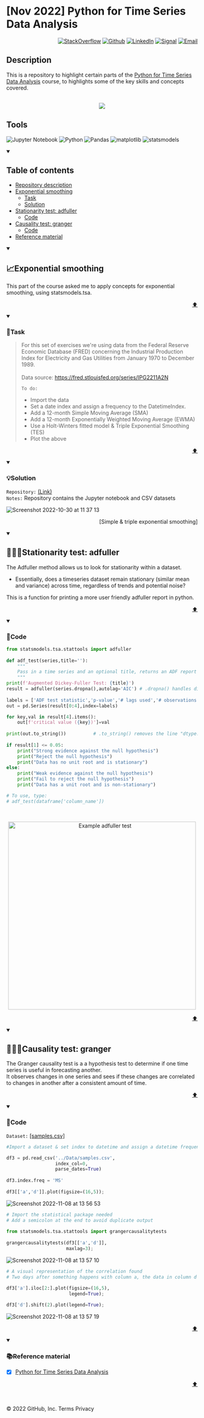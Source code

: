 # [Nov 2022] Python for Time Series Data Analysis


<p align="right"> <a 
href="https://stackoverflow.com/users/18680621/sam-taylor" target="_blank"><img alt="StackOverflow" 
src="https://stackoverflow-badge.vercel.app/?userID=18680621" /></a> <a 
href="https://github.com/SamTaylor92" target="_blank"><img alt="Github" 
src="https://img.shields.io/badge/GitHub-181717.svg?style=for-the-badge&logo=GitHub&logoColor=white" /></a> <a 
href="https://www.linkedin.com/in/samjamest" target="_blank"><img alt="LinkedIn" 
src="https://img.shields.io/badge/LinkedIn-0A66C2.svg?style=for-the-badge&logo=LinkedIn&logoColor=white" /></a> <a 
href="https://signal.group/#CjQKIO50NLkjJmSisbgDD4OhRj5lHG7X-SJTOl-Dn8Fkc4FpEhCYdnCVL1ok4DlVNntY3mGe" target="_blank"><img alt="Signal" src="https://img.shields.io/badge/Signal-3A76F0.svg?style=for-the-badge&logo=Signal&logoColor=white"/></a> <a 
href="mailto:samtaylor92@live.co.uk" target="_blank"><img alt="Email" src="https://img.shields.io/badge/Gmail-D14836?style=for-the-badge&logo=gmail&logoColor=white" /></a>
</p>
<p align="right">

## Description
This is a repository to highlight certain parts of the [Python for Time Series Data Analysis](https://www.udemy.com/course/python-for-time-series-data-analysis) course, to highlights some of the key skills and concepts covered.<br><br>

<p align="center">
  <img src="https://user-images.githubusercontent.com/105542266/198875156-7e28b2ca-a0b8-43d2-8bea-57e9433104b3.png">
</p>

<h2> Tools</h2>
<p>
<a target="_blank"><img alt="Jupyter Notebook" src="https://img.shields.io/badge/Jupyter-F37626.svg?style=for-the-badge&logo=Jupyter&logoColor=white"/></a> 
<a target="_blank"><img alt="Python" src="https://img.shields.io/badge/Python-3776AB.svg?style=for-the-badge&logo=Python&logoColor=white"/></a> 
<a target="_blank"><img alt="Pandas" src="https://img.shields.io/badge/pandas-150458.svg?style=for-the-badge&logo=pandas&logoColor=white"/></a>
<a target="_blank"><img alt="matplotlib" src="https://img.shields.io/badge/matplotlib-13324B.svg?style=for-the-badge&logo=ChartMogul&logoColor=white"/></a>
<a target="_blank"><img alt="statsmodels" src="https://img.shields.io/badge/Statsmodels-8CAAE6.svg?style=for-the-badge&logo=SciPy&logoColor=white"/></a>
</p>

<details open>
<summary> <h2>Table of contents</h2></summary>	

- [Repository description](#description)
- [Exponential smoothing](#exponential-smoothing)
  - [Task](#-task-)
  - [Solution](#solution)
- [Stationarity test: adfuller](#stationarity-test-adfuller)
  - [Code](#-code-)
- [Causality test: granger](#causality-test-granger)
  - [Code](#-code--1)
- [Reference material](#reference-material)

</details>

<details open>
<summary> <h2>📈Exponential smoothing</h2> </summary>
  
This part of the course asked me to apply concepts for exponential smoothing, using statsmodels.tsa.  

<p align='right'><a href="#-tools" target="_blank">⬆</a></p>	
  
<details open>  
  
<summary> <h3> 🎯Task </h3> </summary>

> For this set of exercises we're using data from the Federal Reserve Economic Database (FRED) concerning the Industrial Production Index for Electricity and Gas Utilities from January 1970 to December 1989.<br><br>
> Data source: https://fred.stlouisfed.org/series/IPG2211A2N
>
> `To do:`
> - Import the data
> - Set a date index and assign a frequency to the DatetimeIndex.
> - Add a 12-month Simple Moving Average (SMA)
> - Add a 12-month Exponentially Weighted Moving Average (EWMA)
> - Use a Holt-Winters fitted model & Triple Exponential Smoothing (TES)
> - Plot the above
<p align='right'><a href="#-tools" target="_blank">⬆</a></p>	  
  
</details>  
  
<details open>
<summary> <h3>💡Solution</h3> </summary>

`Repository:` [(Link)](https://github.com/SamTaylor92/Python_for_time_series_data_analysis/blob/main/Exponential-smoothing.ipynb)<br> 
`Notes:` Repository contains the Jupyter notebook and CSV datasets

![Screenshot 2022-10-30 at 11 37 13](https://user-images.githubusercontent.com/105542266/198874278-4b50495f-7732-4ed4-86ad-fbe1805bed70.png)
<p align="right"> [Simple & triple exponential smoothing]</p>

</details>  
</details>
</details>
</details>

<details open>
<summary> <h2>👨🏼‍💻Stationarity test: adfuller</h2> </summary>
  
The Adfuller method allows us to look for stationarity within a dataset.<br>
- Essentially, does a timeseries dataset remain stationary (similar mean and variance) across time, regardless of trends and potential noise?<br>

This is a function for printing a more user friendly adfuller report in python. 
  
<p align='right'><a href="#-tools" target="_blank">⬆</a></p>	
  
<details open>  
  
<summary> <h3> 🐍Code </h3> </summary>

```python    
from statsmodels.tsa.stattools import adfuller
    
def adf_test(series,title=''):
    """
    Pass in a time series and an optional title, returns an ADF report
    """
print(f'Augmented Dickey-Fuller Test: {title}')
result = adfuller(series.dropna(),autolag='AIC') # .dropna() handles differenced data
    
labels = ['ADF test statistic','p-value','# lags used','# observations']
out = pd.Series(result[0:4],index=labels)

for key,val in result[4].items():
    out[f'critical value ({key})']=val
        
print(out.to_string())          # .to_string() removes the line "dtype: float64"
    
if result[1] <= 0.05:
    print("Strong evidence against the null hypothesis")
    print("Reject the null hypothesis")
    print("Data has no unit root and is stationary")
else:
    print("Weak evidence against the null hypothesis")
    print("Fail to reject the null hypothesis")
    print("Data has a unit root and is non-stationary")

# To use, type: 
# adf_test(dataframe['column_name'])
```                        
<br>
<p align="center">
  <img src="https://user-images.githubusercontent.com/105542266/200164346-8912b8e2-696e-4646-9da6-30281e59d176.png" img width="494" alt="Example adfuller test"            >
</p>         
                    
<p align='right'><a href="#-tools" target="_blank">⬆</a></p>	    
  
</details>  
</details>
</details>
</details>

<details open>
<summary> <h2>👨🏼‍💻Causality test: granger</h2> </summary>
  
The Granger causality test is a a hypothesis test to determine if one time series is useful in forecasting another. <br>It observes changes in one series and sees if these changes are correlated to changes in another after a consistent amount of time. 
  
<p align='right'><a href="#-tools" target="_blank">⬆</a></p>	
  
<details open>  
  
<summary> <h3> 🐍Code </h3> </summary>

`Dataset:` [[samples.csv]](https://github.com/SamTaylor92/Python_for_time_series_data_analysis/blob/main/samples.csv)

```python
#Import a dataset & set index to datetime and assign a datetime frequency

df3 = pd.read_csv('../Data/samples.csv',
                  index_col=0,
                  parse_dates=True)
    
df3.index.freq = 'MS'
    
df3[['a','d']].plot(figsize=(16,5));
```
    
![Screenshot 2022-11-08 at 13 56 53](https://user-images.githubusercontent.com/105542266/200572391-0201b062-8eb8-4685-909b-5d090f336565.png)

```python
# Import the statistical package needed
# Add a semicolon at the end to avoid duplicate output
    
from statsmodels.tsa.stattools import grangercausalitytests
    
grangercausalitytests(df3[['a','d']],
                      maxlag=3);
```

![Screenshot 2022-11-08 at 13 57 10](https://user-images.githubusercontent.com/105542266/200572424-3a0a9fb0-7e30-4ba5-a9da-1066968d3f09.png)

```python
# A visual representation of the correlation found
# Two days after something happens with column a, the data in column d reacts.

df3['a'].iloc[2:].plot(figsize=(16,5),
                       legend=True);
    
df3['d'].shift(2).plot(legend=True);   
```

![Screenshot 2022-11-08 at 13 57 19](https://user-images.githubusercontent.com/105542266/200572592-915dc35e-dbed-4440-8e67-79eb40f11645.png)
                      

<p align='right'><a href="#-tools" target="_blank">⬆</a></p>	    
  
</details>  
</details>
</details>
</details>

<details open>
<summary> <h3>📚Reference material</h3> </summary>
  
- [x] [Python for Time Series Data Analysis](https://www.udemy.com/course/python-for-time-series-data-analysis/)
<p align='right'><a href="#-tools" target="_blank">⬆</a></p>	

</details>
</details>

</p>

</br></br>
© 2022 GitHub, Inc.
Terms
Privacy
